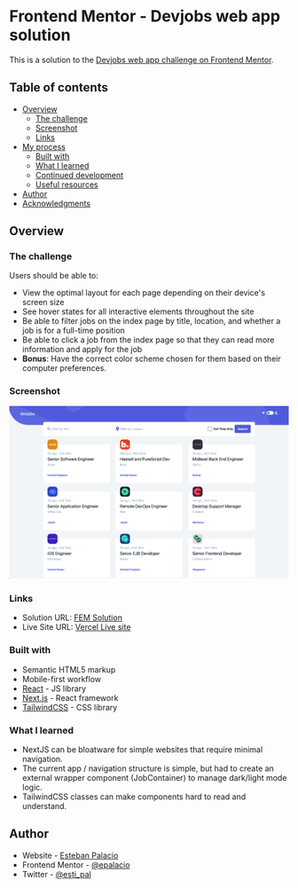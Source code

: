 # Frontend Mentor - Devjobs web app solution

This is a solution to the [Devjobs web app challenge on Frontend Mentor](https://www.frontendmentor.io/challenges/devjobs-web-app-HuvC_LP4l).

## Table of contents

-   [Overview](#overview)
    -   [The challenge](#the-challenge)
    -   [Screenshot](#screenshot)
    -   [Links](#links)
-   [My process](#my-process)
    -   [Built with](#built-with)
    -   [What I learned](#what-i-learned)
    -   [Continued development](#continued-development)
    -   [Useful resources](#useful-resources)
-   [Author](#author)
-   [Acknowledgments](#acknowledgments)

## Overview

### The challenge

Users should be able to:

-   View the optimal layout for each page depending on their device's screen size
-   See hover states for all interactive elements throughout the site
-   Be able to filter jobs on the index page by title, location, and whether a job is for a full-time position
-   Be able to click a job from the index page so that they can read more information and apply for the job
-   **Bonus**: Have the correct color scheme chosen for them based on their computer preferences.

### Screenshot

![](./screenshot.png)

### Links

-   Solution URL: [FEM Solution](https://www.frontendmentor.io/solutions/dev-jobs-reactnextjstailwindcss-Tz4Z7kV4GS)
-   Live Site URL: [Vercel Live site](https://dev-jobs-mauve.vercel.app/)

### Built with

-   Semantic HTML5 markup
-   Mobile-first workflow
-   [React](https://reactjs.org/) - JS library
-   [Next.js](https://nextjs.org/) - React framework
-   [TailwindCSS](https://tailwindcss.com) - CSS library

### What I learned

-   NextJS can be bloatware for simple websites that require minimal navigation.
-   The current app / navigation structure is simple, but had to create an external wrapper component (JobContainer) to manage dark/light mode logic.
-   TailwindCSS classes can make components hard to read and understand.

## Author

-   Website - [Esteban Palacio](https://www.estebanpalacio.com)
-   Frontend Mentor - [@epalacio](https://www.frontendmentor.io/profile/epalacio)
-   Twitter - [@esti_pal](https://www.twitter.com/esti_pal)
